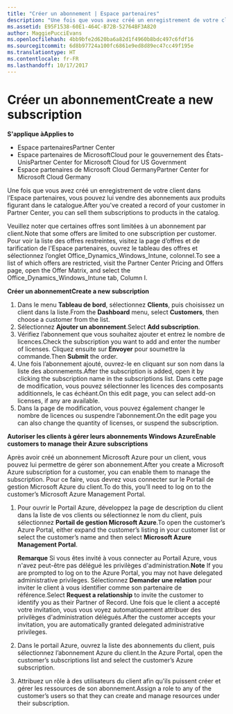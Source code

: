 ```yaml
---
title: "Créer un abonnement | Espace partenaires"
description: "Une fois que vous avez créé un enregistrement de votre client dans l’Espace partenaires, vous pouvez lui vendre des abonnements aux produits figurant dans le catalogue."
ms.assetid: E95F1538-60E1-464C-B72B-52764BF3A820
author: MaggiePucciEvans
ms.openlocfilehash: 4bb9bfe2d620ba6a82d1f4960b8bdc497c6fdf16
ms.sourcegitcommit: 6d8b97724a100fc6861e9ed8d89ec47cc49f195e
ms.translationtype: HT
ms.contentlocale: fr-FR
ms.lasthandoff: 10/17/2017
---
```

# <a name="create-a-new-subscription"></a><span data-ttu-id="80ad0-103">Créer un abonnement</span><span class="sxs-lookup"><span data-stu-id="80ad0-103">Create a new subscription</span></span>

**<span data-ttu-id="80ad0-104">S'applique à</span><span class="sxs-lookup"><span data-stu-id="80ad0-104">Applies to</span></span>**

-  <span data-ttu-id="80ad0-105">Espace partenaires</span><span class="sxs-lookup"><span data-stu-id="80ad0-105">Partner Center</span></span>
-  <span data-ttu-id="80ad0-106">Espace partenaires de MicrosoftCloud pour le gouvernement des États-Unis</span><span class="sxs-lookup"><span data-stu-id="80ad0-106">Partner Center for Microsoft Cloud for US Government</span></span>
-  <span data-ttu-id="80ad0-107">Espace partenaires de Microsoft Cloud Germany</span><span class="sxs-lookup"><span data-stu-id="80ad0-107">Partner Center for Microsoft Cloud Germany</span></span>

<span data-ttu-id="80ad0-108">Une fois que vous avez créé un enregistrement de votre client dans l’Espace partenaires, vous pouvez lui vendre des abonnements aux produits figurant dans le catalogue.</span><span class="sxs-lookup"><span data-stu-id="80ad0-108">After you've created a record of your customer in Partner Center, you can sell them subscriptions to products in the catalog.</span></span>

<span data-ttu-id="80ad0-109">Veuillez noter que certaines offres sont limitées à un abonnement par client.</span><span class="sxs-lookup"><span data-stu-id="80ad0-109">Note that some offers are limited to one subscription per customer.</span></span> <span data-ttu-id="80ad0-110">Pour voir la liste des offres restreintes, visitez la page d’offres et de tarification de l'Espace partenaires, ouvrez le tableau des offres et sélectionnez l’onglet Office_Dynamics_Windows_Intune, colonneI.</span><span class="sxs-lookup"><span data-stu-id="80ad0-110">To see a list of which offers are restricted, visit the Partner Center Pricing and Offers page, open the Offer Matrix, and select the Office_Dynamics_Windows_Intune tab, Column I.</span></span> 


**<span data-ttu-id="80ad0-111">Créer un abonnement</span><span class="sxs-lookup"><span data-stu-id="80ad0-111">Create a new subscription</span></span>**

1.  <span data-ttu-id="80ad0-112">Dans le menu **Tableau de bord**, sélectionnez **Clients**, puis choisissez un client dans la liste.</span><span class="sxs-lookup"><span data-stu-id="80ad0-112">From the **Dashboard** menu, select **Customers**, then choose a customer from the list.</span></span>
2.  <span data-ttu-id="80ad0-113">Sélectionnez **Ajouter un abonnement**.</span><span class="sxs-lookup"><span data-stu-id="80ad0-113">Select **Add subscription**.</span></span>
3.  <span data-ttu-id="80ad0-114">Vérifiez l’abonnement que vous souhaitez ajouter et entrez le nombre de licences.</span><span class="sxs-lookup"><span data-stu-id="80ad0-114">Check the subscription you want to add and enter the number of licenses.</span></span> <span data-ttu-id="80ad0-115">Cliquez ensuite sur **Envoyer** pour soumettre la commande.</span><span class="sxs-lookup"><span data-stu-id="80ad0-115">Then **Submit** the order.</span></span>
4.  <span data-ttu-id="80ad0-116">Une fois l’abonnement ajouté, ouvrez-le en cliquant sur son nom dans la liste des abonnements.</span><span class="sxs-lookup"><span data-stu-id="80ad0-116">After the subscription is added, open it by clicking the subscription name in the subscriptions list.</span></span> <span data-ttu-id="80ad0-117">Dans cette page de modification, vous pouvez sélectionner les licences des composants additionnels, le cas échéant.</span><span class="sxs-lookup"><span data-stu-id="80ad0-117">On this edit page, you can select add-on licenses, if any are available.</span></span>
5.  <span data-ttu-id="80ad0-118">Dans la page de modification, vous pouvez également changer le nombre de licences ou suspendre l’abonnement.</span><span class="sxs-lookup"><span data-stu-id="80ad0-118">On the edit page you can also change the quantity of licenses, or suspend the subscription.</span></span>

**<span data-ttu-id="80ad0-119">Autoriser les clients à gérer leurs abonnements Windows Azure</span><span class="sxs-lookup"><span data-stu-id="80ad0-119">Enable customers to manage their Azure subscriptions</span></span>**

<span data-ttu-id="80ad0-120">Après avoir créé un abonnement Microsoft Azure pour un client, vous pouvez lui permettre de gérer son abonnement.</span><span class="sxs-lookup"><span data-stu-id="80ad0-120">After you create a Microsoft Azure subscription for a customer, you can enable them to manage the subscription.</span></span> <span data-ttu-id="80ad0-121">Pour ce faire, vous devrez vous connecter sur le Portail de gestion Microsoft Azure du client.</span><span class="sxs-lookup"><span data-stu-id="80ad0-121">To do this, you’ll need to log on to the customer’s Microsoft Azure Management Portal.</span></span> 

1.  <span data-ttu-id="80ad0-122">Pour ouvrir le Portail Azure, développez la page de description du client dans la liste de vos clients ou sélectionnez le nom du client, puis sélectionnez **Portail de gestion Microsoft Azure**.</span><span class="sxs-lookup"><span data-stu-id="80ad0-122">To open the customer’s Azure Portal, either expand the customer’s listing in your customer list or select the customer’s name and then select **Microsoft Azure Management Portal**.</span></span>
    
    <span data-ttu-id="80ad0-123">**Remarque** Si vous êtes invité à vous connecter au Portail Azure, vous n'avez peut-être pas délégué les privilèges d'administration.</span><span class="sxs-lookup"><span data-stu-id="80ad0-123">**Note**  If you are prompted to log on to the Azure Portal, you may not have delegated administrative privileges.</span></span> <span data-ttu-id="80ad0-124">Sélectionnez **Demander une relation** pour inviter le client à vous identifier comme son partenaire de référence.</span><span class="sxs-lookup"><span data-stu-id="80ad0-124">Select **Request a relationship** to invite the customer to identify you as their Partner of Record.</span></span> <span data-ttu-id="80ad0-125">Une fois que le client a accepté votre invitation, vous vous voyez automatiquement attribuer des privilèges d'administration délégués.</span><span class="sxs-lookup"><span data-stu-id="80ad0-125">After the customer accepts your invitation, you are automatically granted delegated administrative privileges.</span></span> 
2.  <span data-ttu-id="80ad0-126">Dans le portail Azure, ouvrez la liste des abonnements du client, puis sélectionnez l’abonnement Azure du client.</span><span class="sxs-lookup"><span data-stu-id="80ad0-126">In the Azure Portal, open the customer’s subscriptions list and select the customer’s Azure subscription.</span></span>
3.  <span data-ttu-id="80ad0-127">Attribuez un rôle à des utilisateurs du client afin qu'ils puissent créer et gérer les ressources de son abonnement.</span><span class="sxs-lookup"><span data-stu-id="80ad0-127">Assign a role to any of the customer’s users so that they can create and manage resources under their subscription.</span></span>

 



